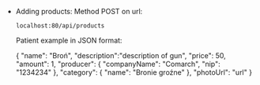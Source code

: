 - Adding products:
  Method POST on url:

      localhost:80/api/products

  Patient example in JSON format:

  {
     "name": "Broń",
     "description":"description of gun",
     "price": 50,
     "amount": 1,
     "producer": {
        "companyName": "Comarch",
        "nip": "1234234"
     },
     "category": {
        "name": "Bronie groźne"
     },
     "photoUrl": "url"
  }

	
